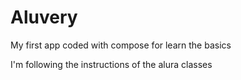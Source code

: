 # Aluvery
My first app coded with compose for learn the basics

I'm following the instructions of the alura classes 
